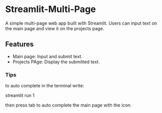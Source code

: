 # Streamlit-Multi-Page

A simple multi-page web app built with Streamlit. Users can input text on the main page and view it on the projects page.

## Features

* Main page: Input and submit text.
* Projects PAge: Display the submitted text.

### Tips

to auto complete in the terminal write:

streamlit run 1

then press tab to auto complete the main page with the icon.